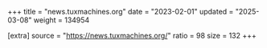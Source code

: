 +++
title = "news.tuxmachines.org"
date = "2023-02-01"
updated = "2025-03-08"
weight = 134954

[extra]
source = "https://news.tuxmachines.org/"
ratio = 98
size = 132
+++
